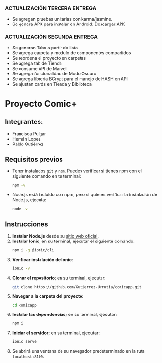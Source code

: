 ### ACTUALIZACIÓN TERCERA ENTREGA ###
- Se agregan pruebas unitarias con karma/jasmine.
- Se genera APK para instalar en Android: [Descargar APK](https://duoccl0-my.sharepoint.com/:u:/g/personal/pa_gutierrezu_duocuc_cl/ER74IvTq7K1Loo4dr57jRtsB_F33_vrffWzMpAq4QMbKWA?e=qulwUh)
  
### ACTUALIZACIÓN SEGUNDA ENTREGA ###
- Se generan Tabs a partir de lista
- Se agrega carpeta y modulo de componentes compartidos
- Se reordena el proyecto en carpetas
- Se agrega tab de Tienda
- Se consume API de Marvel
- Se agrega funcionalidad de Modo Oscuro
- Se agrega libreria BCrypt para el manejo de HASH en API
- Se ajustan cards en Tienda y Biblioteca
    
# Proyecto Comic+

## Integrantes:
- Francisca Pulgar
- Hernán Lopez
- Pablo Gutiérrez

## Requisitos previos
- Tener instalados `git` y `npm`. Puedes verificar si tienes npm con el siguiente comando en tu terminal:
    ```bash
    npm -v
    ```
- Node.js está incluido con npm, pero si quieres verificar la instalación de Node.js, ejecuta:
    ```bash
    node -v
    ```

## Instrucciones

1. **Instalar Node.js** desde su [sitio web oficial](https://nodejs.org/en).
2. **Instalar Ionic**; en su terminal, ejecutar el siguiente comando:
    ```bash
    npm i -g @ionic/cli
    ```
3. **Verificar instalación de Ionic**:
    ```bash
    ionic -v
    ```
4. **Clonar el repositorio**; en su terminal, ejecutar:
    ```bash
    git clone https://github.com/Gutierrez-Urrutia/comicapp.git
    ```
5. **Navegar a la carpeta del proyecto**:
    ```bash
    cd comicapp
    ```
6. **Instalar las dependencias**; en su terminal, ejecutar:
    ```bash
    npm i
    ```
7. **Iniciar el servidor**; en su terminal, ejecutar:
    ```bash
    ionic serve
    ```
8. Se abrirá una ventana de su navegador predeterminado en la ruta `localhost:8100`.
